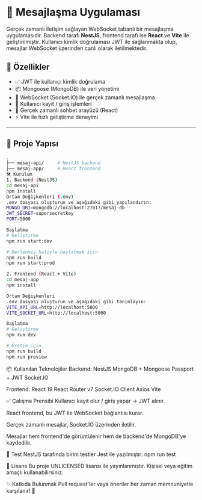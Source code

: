 # 📩 Mesajlaşma Uygulaması

Gerçek zamanlı iletişim sağlayan WebSocket tabanlı bir mesajlaşma uygulamasıdır. Backend tarafı **NestJS**, frontend tarafı ise **React** ve **Vite** ile geliştirilmiştir. Kullanıcı kimlik doğrulaması JWT ile sağlanmakta olup, mesajlar WebSocket üzerinden canlı olarak iletilmektedir.

## 🚀 Özellikler

- ✅ JWT ile kullanıcı kimlik doğrulama
- 📦 Mongoose (MongoDB) ile veri yönetimi
- 🔌 WebSocket (Socket.IO) ile gerçek zamanlı mesajlaşma
- 👤 Kullanıcı kayıt / giriş işlemleri
- 💬 Gerçek zamanlı sohbet arayüzü (React)
- ⚡ Vite ile hızlı geliştirme deneyimi

---

## 📁 Proje Yapısı

```bash
.
├── mesaj-api/     # NestJS backend
├── mesaj-app/     # React frontend
🛠️ Kurulum
1. Backend (NestJS)
cd mesaj-api
npm install
Ortam Değişkenleri (.env)
.env dosyası oluşturun ve aşağıdaki gibi yapılandırın:
MONGO_URI=mongodb://localhost:27017/mesaj-db
JWT_SECRET=supersecretkey
PORT=5000

Başlatma
# Geliştirme
npm run start:dev

# Derlenmiş haliyle başlatmak için
npm run build
npm run start:prod

2. Frontend (React + Vite)
cd mesaj-app
npm install

Ortam Değişkenleri
.env dosyası oluşturun ve aşağıdaki gibi tanımlayın:
VITE_API_URL=http://localhost:5000
VITE_SOCKET_URL=http://localhost:5000

Başlatma
# Geliştirme
npm run dev

# Üretim için
npm run build
npm run preview
```
📦 Kullanılan Teknolojiler
Backend:
NestJS
MongoDB + Mongoose
Passport + JWT
Socket.IO

Frontend:
React 19
React Router v7
Socket.IO Client
Axios
Vite


✅ Çalışma Prensibi
Kullanıcı kayıt olur / giriş yapar → JWT alınır.

React frontend, bu JWT ile WebSocket bağlantısı kurar.

Gerçek zamanlı mesajlar, Socket.IO üzerinden iletilir.

Mesajlar hem frontend'de görüntülenir hem de backend'de MongoDB'ye kaydedilir.

🧪 Test
NestJS tarafında birim testler Jest ile yazılmıştır:
npm run test

📝 Lisans
Bu proje UNLICENSED lisansı ile yayınlanmıştır. Kişisel veya eğitim amaçlı kullanabilirsiniz.

✨ Katkıda Bulunmak
Pull request'ler veya öneriler her zaman memnuniyetle karşılanır! 🎉











